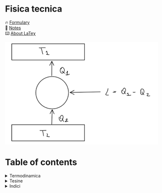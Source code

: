 # Fisica tecnica

🔥 [Formulary](https://github.com/mastroalex/fisicatecnica/blob/main/fisica_tecnica.pdf)
<br>
📝 [Notes](https://alessandromastrofini.it/prodotto/fisica-tecnica-2/)
<br>
⌨️ [About LaTeχ](https://alessandromastrofini.it/2021/10/04/documento-latex/)
<br>

![Wallpaper](https://github.com/mastroalex/fisicatecnica/blob/main/figures/cicloinverso.png)
<br>

# Table of contents


<details>
  <summary>Termodinamica</summary>
  <br/>
<ul>
  <li>Introduzione</li>
  <li>Misure</li>
  <li>Frigoriferi ad effetto termoelettrico</li>
</ul>
</details>  

<details>
  <summary>Tesine</summary>
  <br/>
<ul>
  <li>Completa</li>
</ul>
</details>  

<details>
  <summary>Indici</summary>
  <br/>
<ul>
  <li>Indice delle figure</li>
  <li>Indice delle tabelle</li>
  <li>Indice delle equazioni</li>
  <li>Indice analitico</li>
</ul>
</details>  


